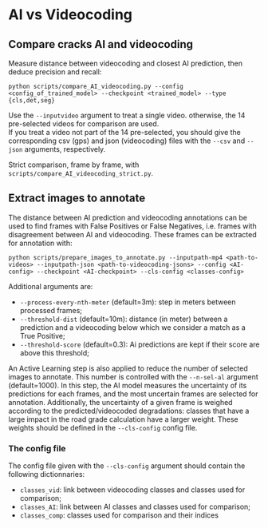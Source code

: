 # AI vs Videocoding

## Compare cracks AI and videocoding

Measure distance between videocoding and closest AI prediction, then deduce precision and recall:
```
python scripts/compare_AI_videocoding.py --config <config_of_trained_model> --checkpoint <trained_model> --type {cls,det,seg}
```
Use the `--inputvideo` argument to treat a single video. otherwise, the 14 pre-selected videos for comparison are used.  
If you treat a video not part of the 14 pre-selected, you should give the corresponding csv (gps) and json (videocoding) files with the `--csv` and `--json` arguments, respectively.

Strict comparison, frame by frame, with `scripts/compare_AI_videocoding_strict.py`.



## Extract images to annotate

The distance between AI prediction and videocoding annotations can be used to find frames with False Positives or False Negatives, i.e. frames with disagreement between AI and videocoding.
These frames can be extracted for annotation with:
```
python scripts/prepare_images_to_annotate.py --inputpath-mp4 <path-to-videos> --inputpath-json <path-to-videocoding-jsons> --config <AI-config> --checkpoint <AI-checkpoint> --cls-config <classes-config>
```

Additional arguments are:
- `--process-every-nth-meter` (default=3m): step in meters between processed frames;
- `--threshold-dist` (default=10m): distance (in meter) between a prediction and a videocoding below which we consider a match as a True Positive;
- `--threshold-score` (default=0.3): Ai predictions are kept if their score are above this threshold;

An Active Learning step is also applied to reduce the number of selected images to annotate. This number is controlled with the `--n-sel-al` argument (default=1000).
In this step, the AI model measures the uncertainty of its predictions for each frames, and the most uncertain frames are selected for annotation. Additionally, the uncertainty of a given frame is weighed according to the predicted/videocoded degradations: classes that have a large impact in the road grade calculation have a larger weight. These weights should be defined in the `--cls-config` config file.

### The config file

The config file given with the `--cls-config` argument should contain the following dictionnaries:
- `classes_vid`: link between videocoding classes and classes used for comparison;
- `classes_AI`: link between AI classes and classes used for comparison;
- `classes_comp`: classes used for comparison and their indices